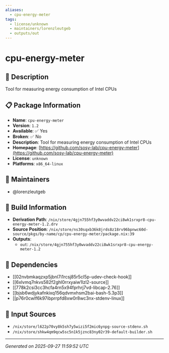 ```yaml
---
aliases:
  - cpu-energy-meter
tags:
  - license/unknown
  - maintainers/lorenzleutgeb
  - outputs/out
---
```


# cpu-energy-meter

## 📝 Description

Tool for measuring energy consumption of Intel CPUs

## 📋 Package Information

- **Name**: `cpu-energy-meter`
- **Version**: `1.2`
- **Available**: ✅ Yes
- **Broken**: ✅ No
- **Description**: Tool for measuring energy consumption of Intel CPUs
- **Homepage**: [https://github.com/sosy-lab/cpu-energy-meter](https://github.com/sosy-lab/cpu-energy-meter)
- **License**: `unknown`
- **Platforms**: `x86_64-linux`
## 👥 Maintainers

- @lorenzleutgeb


## 🔧 Build Information

- **Derivation Path**: `/nix/store/4gjn755hf3y0wvaddv22ci8wk1srxpr8-cpu-energy-meter-1.2.drv`
- **Source Position**: `/nix/store/ns30sqxb36k8jrds8z18rv96bpnwc60d-source/pkgs/by-name/cp/cpu-energy-meter/package.nix:39`
- **Outputs**:
  - `out`:  `/nix/store/4gjn755hf3y0wvaddv22ci8wk1srxpr8-cpu-energy-meter-1.2`

## 🔗 Dependencies

- [[02nvbmkaqzxp5jbnl7i1rcsj85r5cl5p-udev-check-hook]]
- [[6xlvmq7nkvs582f2ghl0rrxyaiw1lzl2-source]]
- [[778k2csi3cc3hcfa4rn5x94fprhrj7vd-libcap-2.76]]
- [[bjsb6wdjykafnkixq156qdvmxhsm2bai-bash-5.3p3]]
- [[p76r0cwlf6k97ibprrpfd8xw0r8wc3nx-stdenv-linux]]

## 📁 Input Sources

- `/nix/store/l622p70vy8k5sh7y5wizi5f2mic6ynpg-source-stdenv.sh`
- `/nix/store/shkw4qm9qcw5sc5n1k5jznc83ny02r39-default-builder.sh`

---
*Generated on 2025-09-27 11:59:52 UTC*
